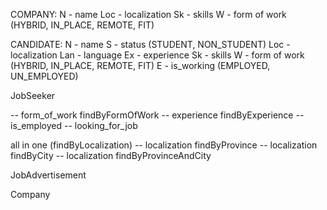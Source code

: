 COMPANY:
    N   - name
    Loc - localization
    Sk  - skills
    W   - form of work (HYBRID, IN_PLACE, REMOTE, FIT)

CANDIDATE:
    N   - name
    S   - status (STUDENT, NON_STUDENT)
    Loc - localization
    Lan - language
    Ex  - experience
    Sk  - skills
    W   - form of work (HYBRID, IN_PLACE, REMOTE, FIT)
    E   - is_working (EMPLOYED, UN_EMPLOYED)

JobSeeker

[//]: # (-- username findByNameAndSurname)
[//]: # (-- is _student)
[//]: # (-- languages findByLanguages)
[//]: # (-- languages findBySpecifiedLanguages)
[//]: # (-- skills findBySkills)
[//]: # (-- skills findBySpecifiedSkills)
[//]: # (-- b2b_normal_fit findByB2bNormalFit)
-- form_of_work findByFormOfWork
-- experience findByExperience
-- is_employed
-- looking_for_job

all in one (findByLocalization)
-- localization findByProvince
-- localization findByCity
-- localization findByProvinceAndCity

JobAdvertisement

[//]: # (-- languages findByLanguages)
[//]: # (-- languages findBySpecifiedLanguages)
[//]: # (-- skills findBySkills)
[//]: # (-- skills findBySpecifiedSkills)
[//]: # (-- form_of_work findByFormOfWork)

Company

[//]: # (-- name findByName)
[//]: # (-- localization findByLocalization)